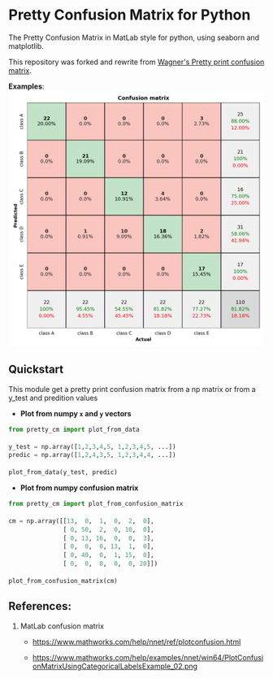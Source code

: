 # Pretty Confusion Matrix for Python
The Pretty Confusion Matrix in MatLab style for python, using seaborn and matplotlib.

This repository was forked and rewrite from [Wagner's Pretty print confusion matrix](https://github.com/wcipriano/pretty-print-confusion-matrix).


**Examples**:
![Pretty Confusion Matrix](Screenshots/conf_matrix_default.png)

## Quickstart
This module get a pretty print confusion matrix from a np matrix or from a y_test and predition values

- **Plot from numpy `x` and `y` vectors**
```python
from pretty_cm import plot_from_data

y_test = np.array([1,2,3,4,5, 1,2,3,4,5, ...])
predic = np.array([1,2,4,3,5, 1,2,3,4,4, ...])

plot_from_data(y_test, predic)
```

- **Plot from numpy confusion matrix**
```python
from pretty_cm import plot_from_confusion_matrix

cm = np.array([[13,  0,  1,  0,  2,  0],
               [ 0, 50,  2,  0, 10,  0],
               [ 0, 13, 16,  0,  0,  3],
               [ 0,  0,  0, 13,  1,  0],
               [ 0, 40,  0,  1, 15,  0],
               [ 0,  0,  0,  0,  0, 20]])

plot_from_confusion_matrix(cm)
```


## References:
1. MatLab confusion matrix

   - https://www.mathworks.com/help/nnet/ref/plotconfusion.html
   
   - https://www.mathworks.com/help/examples/nnet/win64/PlotConfusionMatrixUsingCategoricalLabelsExample_02.png